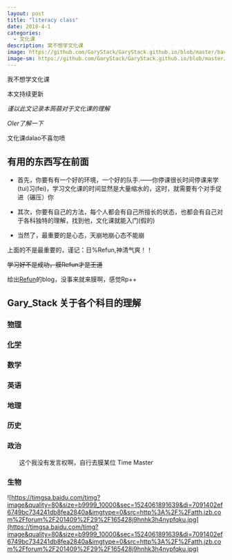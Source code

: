 ```yaml
---
layout: post
title: "literacy class"
date: 2018-4-1
categories:
  - 文化课
description: 窝不想学文化课
image: https://github.com/GaryStack/GaryStack.github.io/blob/master/background/%E6%98%9F%E7%A9%BA/timg%20(1).jpg?raw=true
image-sm: https://github.com/GaryStack/GaryStack.github.io/blob/master/background/%E6%98%9F%E7%A9%BA/timg%20(1).jpg?raw=true
---
```

我不想学文化课

本文持续更新

_谨以此文记录本蒟蒻对于文化课的理解_

_OIer了解一下_

文化课dalao不喜勿喷

## 有用的东西写在前面


- 首先，你要有有一个好的环境，一个好的队手.——你停课很长时间停课来学(tui)习(fei)，学习文化课的时间显然是大量缩水的，这时，就需要有个对手促进（碾压）你

- 其次，你要有自己的方法，每个人都会有自己所擅长的状态，也都会有自己对于各科独特的理解，找到他，文化课就能入门(假的)

- 当然了，最重要的是心态，天崩地崩心态不能崩



上面的不是最重要的，谨记：日%Refun,神清气爽！！

~~学习好不是成功，膜Refun才是王道~~

给出[Refun](http://www.cnblogs.com/refun/)的blog，没事来就来膜啊，感觉Rp++


## Gary_Stack 关于各个科目的理解

### [物理](https://garystack.github.io/2018/04/01/Physics/)

### [化学](https://garystack.github.io/2018/04/01/%E5%8C%96%E5%AD%A6/)



### 数学

### 英语

### 地理

### 历史

### 政治

        这个我没有发言权啊，自行去膜某位 Time Master

### 生物

![https://timgsa.baidu.com/timg?image&quality=80&size=b9999_10000&sec=1524061891639&di=7091402ef6749bc734241db8fea2840a&imgtype=0&src=http%3A%2F%2Fatth.jzb.com%2Fforum%2F201409%2F29%2F165428j9hnhk3h4nypfqku.jpg](https://timgsa.baidu.com/timg?image&quality=80&size=b9999_10000&sec=1524061891639&di=7091402ef6749bc734241db8fea2840a&imgtype=0&src=http%3A%2F%2Fatth.jzb.com%2Fforum%2F201409%2F29%2F165428j9hnhk3h4nypfqku.jpg)

